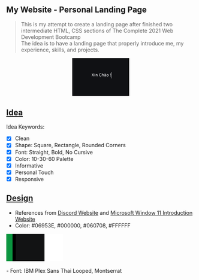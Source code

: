 ## My Website - Personal Landing Page
> This is my attempt to create a landing page after finished two intermediate HTML, CSS sections of 
The Complete 2021 Web Development Bootcamp  
The idea is to have a landing page that properly introduce me, my experience, skills, and projects.  

<p align ="center">
<img src="https://github.com/ttran293/my-website/blob/main/readme-img/hp.gif" alt="Markdownify" width="30%" height="30%"></a>
</p>

## [Idea](#idea)
Idea Keywords: 
- [x] Clean 
- [x] Shape: Square, Rectangle, Rounded Corners
- [x] Font: Straight, Bold, No Cursive
- [x] Color: 10-30-60 Palette
- [x] Informative
- [x] Personal Touch
- [x] Responsive

## [Design](#Design)
- References from [Discord Website](https://discord.com/) and [Microsoft Window 11 Introduction Website](https://www.microsoft.com/en-us/windows/windows-11)  
- Color: #06953E, #000000, #060708, #FFFFFF
<p align ="left">
<img src="https://github.com/ttran293/my-website/blob/main/readme-img/color.png" alt="Markdownify" width="30%" height="30%"></a>
</p>
- Font: IBM Plex Sans Thai Looped, Montserrat

